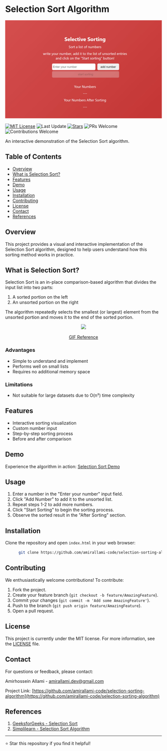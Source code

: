 # Selection Sort Algorithm

![Algorithm Demo](images/demo.jpg)

[![MIT License](https://img.shields.io/badge/License-MIT-blue)](https://opensource.org/licenses/MIT)
![Last Update](https://img.shields.io/github/last-commit/amirallami-code/selection-sorting-algorithm?style=flat&color=blue)
[![Stars](https://img.shields.io/github/stars/amirallami-code/selection-sorting-algorithm?style=flat&color=yellow)](https://github.com/amirallami-code/selection-sorting-algorithm/)
![PRs Welcome](https://img.shields.io/badge/PRs-welcome-brightgreen)
![Contributions Welcome](https://img.shields.io/badge/Contributions-welcome-brightgreen)

An interactive demonstration of the Selection Sort algorithm.

## Table of Contents
- [Overview](#overview)
- [What is Selection Sort?](#what-is-selection-sort)
- [Features](#features)
- [Demo](#demo)
- [Usage](#usage)
- [Installation](#installation)
- [Contributing](#contributing)
- [License](#license)
- [Contact](#contact)
- [References](#references)

## Overview

This project provides a visual and interactive implementation of the Selection Sort algorithm, designed to help users understand how this sorting method works in practice.

## What is Selection Sort?

Selection Sort is an in-place comparison-based algorithm that divides the input list into two parts:
1. A sorted portion on the left
2. An unsorted portion on the right

The algorithm repeatedly selects the smallest (or largest) element from the unsorted portion and moves it to the end of the sorted portion.

<p align="center">
  <img width="750" height="auto" src="assets/algorithm-animation.gif">
</p>

<div align="center">
      <a href="https://youtu.be/kPRA0W1kECg?si=VhbgKEH0BB6uqjTQ">GIF Reference</a>
</div>

### Advantages
- Simple to understand and implement
- Performs well on small lists
- Requires no additional memory space

### Limitations
- Not suitable for large datasets due to O(n²) time complexity

## Features

- Interactive sorting visualization
- Custom number input
- Step-by-step sorting process
- Before and after comparison

## Demo

Experience the algorithm in action: [Selection Sort Demo](https://selection-sorting-algorithm.vercel.app)

## Usage

1. Enter a number in the "Enter your number" input field.
2. Click "Add Number" to add it to the unsorted list.
3. Repeat steps 1-2 to add more numbers.
4. Click "Start Sorting" to begin the sorting process.
5. Observe the sorted result in the "After Sorting" section.

## Installation 

Clone the repository and open `index.html` in your web browser: 

```bash 
      git clone https://github.com/amirallami-code/selection-sorting-algorithm.git cd selection-sorting-algorithm
 ```

## Contributing

We enthusiastically welcome contributions! To contribute:
 1. Fork the project.
 2. Create your feature branch (`git checkout -b feature/AmazingFeature`).
 3. Commit your changes (`git commit -m 'Add some AmazingFeature'`).
 4. Push to the branch (`git push origin feature/AmazingFeature`).
 5. Open a pull request.

## License

This project is currently under the MIT license. For more information, see the [LICENSE](LICENSE) file.


## Contact

For questions or feedback, please contact:

Amirhossein Allami - [amirallami.dev@gmail.com](mailto:amirallami.dev@gmail.com)

Project Link: [https://github.com/amirallami-code/selection-sorting-algorithm](https://github.com/amirallami-code/selection-sorting-algorithm)

## References

1. [GeeksforGeeks - Selection Sort](https://www.geeksforgeeks.org/selection-sort/)
2. [Simplilearn - Selection Sort Algorithm](https://www.simplilearn.com/tutorials/data-structure-tutorial/selection-sort-algorithm)

---

⭐ Star this repository if you find it helpful!
